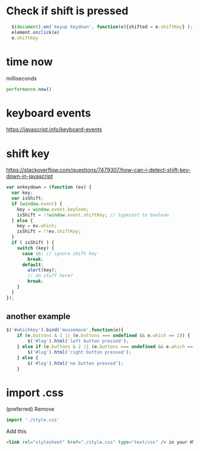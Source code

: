 # Check if shift is pressed
```javascript
  $(document).on('keyup keydown', function(e){shifted = e.shiftKey} );
  element.onclick(e)
  e.shiftKey
```

# time now
milliseconds

```javascript
performance.now() 
```

# keyboard events
https://javascript.info/keyboard-events

# shift key
https://stackoverflow.com/questions/7479307/how-can-i-detect-shift-key-down-in-javascript
```javascript
var onkeydown = (function (ev) {
  var key;
  var isShift;
  if (window.event) {
    key = window.event.keyCode;
    isShift = !!window.event.shiftKey; // typecast to boolean
  } else {
    key = ev.which;
    isShift = !!ev.shiftKey;
  }
  if ( isShift ) {
    switch (key) {
      case 16: // ignore shift key
        break;
      default:
        alert(key);
        // do stuff here?
        break;
    }
  }
});
```

## another example
```js
$('#whichkey').bind('mousemove',function(e){
    if (e.buttons & 1 || (e.buttons === undefined && e.which == 1)) {
        $('#log').html('left button pressed');
    } else if (e.buttons & 2 || (e.buttons === undefined && e.which == 3)) {
        $('#log').html('right button pressed');
    } else {
        $('#log').html('no button pressed');
    }
```

# import .css
(preferred) Remove

```js
import './style.css'
```

Add this

```html
<link rel="stylesheet" href="./style.css" type="text/css" /> in your HTML <head>
```
